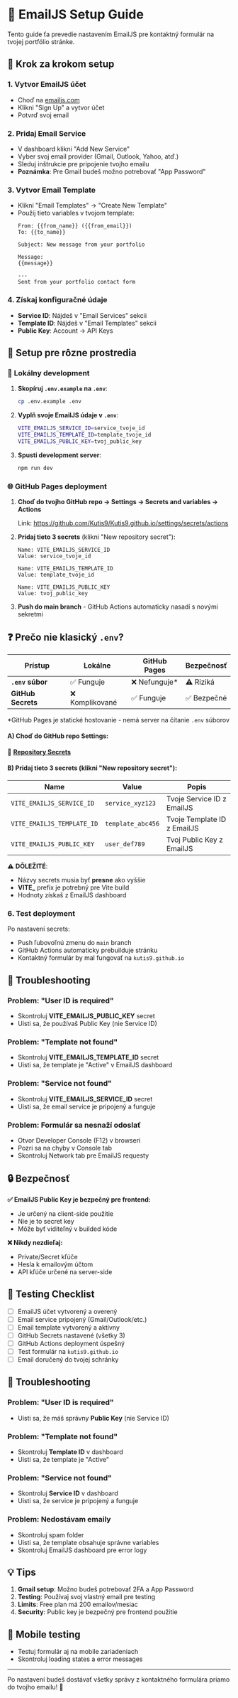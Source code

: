 # 📧 EmailJS Setup Guide

Tento guide ťa prevedie nastavením EmailJS pre kontaktný formulár na tvojej portfólio stránke.

## 🚀 Krok za krokom setup

### 1. **Vytvor EmailJS účet**
- Choď na [emailjs.com](https://www.emailjs.com/)
- Klikni "Sign Up" a vytvor účet
- Potvrď svoj email

### 2. **Pridaj Email Service**
- V dashboard klikni "Add New Service"
- Vyber svoj email provider (Gmail, Outlook, Yahoo, atď.)
- Sleduj inštrukcie pre pripojenie tvojho emailu
- **Poznámka**: Pre Gmail budeš možno potrebovať "App Password"

### 3. **Vytvor Email Template**
- Klikni "Email Templates" → "Create New Template"
- Použij tieto variables v tvojom template:
  ```
  From: {{from_name}} ({{from_email}})
  To: {{to_name}}
  
  Subject: New message from your portfolio
  
  Message:
  {{message}}
  
  ---
  Sent from your portfolio contact form
  ```

### 4. **Získaj konfiguračné údaje**
- **Service ID**: Nájdeš v "Email Services" sekcii
- **Template ID**: Nájdeš v "Email Templates" sekcii  
- **Public Key**: Account → API Keys

## 🔧 **Setup pre rôzne prostredia**

### 📱 **Lokálny development**
1. **Skopíruj `.env.example` na `.env`**:
   ```bash
   cp .env.example .env
   ```

2. **Vyplň svoje EmailJS údaje v `.env`**:
   ```bash
   VITE_EMAILJS_SERVICE_ID=service_tvoje_id
   VITE_EMAILJS_TEMPLATE_ID=template_tvoje_id  
   VITE_EMAILJS_PUBLIC_KEY=tvoj_public_key
   ```

3. **Spusti development server**:
   ```bash
   npm run dev
   ```

### 🌐 **GitHub Pages deployment**
1. **Choď do tvojho GitHub repo → Settings → Secrets and variables → Actions**
   
   Link: https://github.com/Kutis9/Kutis9.github.io/settings/secrets/actions

2. **Pridaj tieto 3 secrets** (klikni "New repository secret"):
   ```
   Name: VITE_EMAILJS_SERVICE_ID
   Value: service_tvoje_id
   
   Name: VITE_EMAILJS_TEMPLATE_ID  
   Value: template_tvoje_id
   
   Name: VITE_EMAILJS_PUBLIC_KEY
   Value: tvoj_public_key
   ```

3. **Push do main branch** - GitHub Actions automaticky nasadí s novými sekretmi

## ❓ **Prečo nie klasický `.env`?**

| Prístup | Lokálne | GitHub Pages | Bezpečnosť |
|---------|---------|-------------|------------|
| **`.env` súbor** | ✅ Funguje | ❌ Nefunguje* | ⚠️ Riziká |
| **GitHub Secrets** | ❌ Komplikované | ✅ Funguje | ✅ Bezpečné |

*GitHub Pages je statické hostovanie - nemá server na čítanie `.env` súborov

#### A) Choď do GitHub repo Settings:
🔗 **[Repository Secrets](https://github.com/Kutis9/Kutis9.github.io/settings/secrets/actions)**

#### B) Pridaj tieto 3 secrets (klikni "New repository secret"):

| **Name** | **Value** | **Popis** |
|----------|-----------|-----------|
| `VITE_EMAILJS_SERVICE_ID` | `service_xyz123` | Tvoje Service ID z EmailJS |
| `VITE_EMAILJS_TEMPLATE_ID` | `template_abc456` | Tvoje Template ID z EmailJS |
| `VITE_EMAILJS_PUBLIC_KEY` | `user_def789` | Tvoj Public Key z EmailJS |

⚠️ **DÔLEŽITÉ**: 
- Názvy secrets musia byť **presne** ako vyššie
- **VITE_** prefix je potrebný pre Vite build
- Hodnoty získaš z EmailJS dashboard

### 6. **Test deployment**
Po nastavení secrets:
- Push ľubovoľnú zmenu do `main` branch
- GitHub Actions automaticky prebuilduje stránku
- Kontaktný formulár by mal fungovať na `kutis9.github.io`

## 🔧 Troubleshooting

### Problem: "User ID is required"
- Skontroluj **VITE_EMAILJS_PUBLIC_KEY** secret
- Uisti sa, že používaš Public Key (nie Service ID)

### Problem: "Template not found"  
- Skontroluj **VITE_EMAILJS_TEMPLATE_ID** secret
- Uisti sa, že template je "Active" v EmailJS dashboard

### Problem: "Service not found"
- Skontroluj **VITE_EMAILJS_SERVICE_ID** secret
- Uisti sa, že email service je pripojený a funguje

### Problem: Formulár sa nesnaží odoslať
- Otvor Developer Console (F12) v browseri
- Pozri sa na chyby v Console tab
- Skontroluj Network tab pre EmailJS requesty

## 🔒 Bezpečnosť

**✅ EmailJS Public Key je bezpečný pre frontend:**
- Je určený na client-side použitie
- Nie je to secret key
- Môže byť viditeľný v builded kóde

**❌ Nikdy nezdieľaj:**
- Private/Secret kľúče
- Hesla k emailovým účtom  
- API kľúče určené na server-side

## 📱 Testing Checklist

- [ ] EmailJS účet vytvorený a overený
- [ ] Email service pripojený (Gmail/Outlook/etc.)
- [ ] Email template vytvorený a aktívny
- [ ] GitHub Secrets nastavené (všetky 3)
- [ ] GitHub Actions deployment úspešný
- [ ] Test formulár na `kutis9.github.io`
- [ ] Email doručený do tvojej schránky

## 🔧 Troubleshooting

### Problem: "User ID is required"
- Uisti sa, že máš správny **Public Key** (nie Service ID)

### Problem: "Template not found"  
- Skontroluj **Template ID** v dashboard
- Uisti sa, že template je "Active"

### Problem: "Service not found"
- Skontroluj **Service ID** v dashboard
- Uisti sa, že service je pripojený a funguje

### Problem: Nedostávam emaily
- Skontroluj spam folder
- Uisti sa, že template obsahuje správne variables
- Skontroluj EmailJS dashboard pre error logy

## 💡 Tips

1. **Gmail setup**: Možno budeš potrebovať 2FA a App Password
2. **Testing**: Používaj svoj vlastný email pre testing
3. **Limits**: Free plan má 200 emailov/mesiac
4. **Security**: Public key je bezpečný pre frontend použitie

## 📱 Mobile testing
- Testuj formulár aj na mobile zariadeniach
- Skontroluj loading states a error messages

---

Po nastavení budeš dostávať všetky správy z kontaktného formulára priamo do tvojho emailu! 🎉
